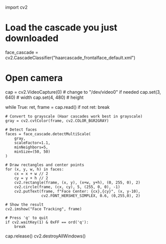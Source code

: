 import cv2

# Load the cascade you just downloaded
face_cascade = cv2.CascadeClassifier("haarcascade_frontalface_default.xml")

# Open camera
cap = cv2.VideoCapture(0)  # change to "/dev/video0" if needed
cap.set(3, 640)  # width
cap.set(4, 480)  # height

while True:
    ret, frame = cap.read()
    if not ret:
        break

    # Convert to grayscale (Haar cascades work best in grayscale)
    gray = cv2.cvtColor(frame, cv2.COLOR_BGR2GRAY)

    # Detect faces
    faces = face_cascade.detectMultiScale(
        gray,
        scaleFactor=1.1,
        minNeighbors=5,
        minSize=(50, 50)
    )

    # Draw rectangles and center points
    for (x, y, w, h) in faces:
        cx = x + w // 2
        cy = y + h // 2
        cv2.rectangle(frame, (x, y), (x+w, y+h), (0, 255, 0), 2)
        cv2.circle(frame, (cx, cy), 5, (255, 0, 0), -1)
        cv2.putText(frame, f"Face Center: {cx},{cy}", (x, y-10),
                    cv2.FONT_HERSHEY_SIMPLEX, 0.6, (0,255,0), 2)

    # Show the result
    cv2.imshow("Face Tracking", frame)

    # Press 'q' to quit
    if cv2.waitKey(1) & 0xFF == ord('q'):
        break

cap.release()
cv2.destroyAllWindows()
